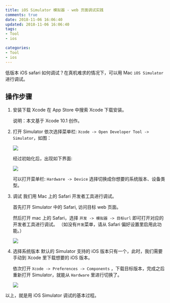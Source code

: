 ```yaml
---
title: iOS Simulator 模拟器 - web 页面调试实践
comments: true
date: 2018-11-06 16:06:40
updated: 2018-11-06 16:06:40
tags:
- Tool
- ios

categories:
- Tool
- ios
---
```


低版本 iOS safari 如何调试？在真机难求的情况下，可以用 Mac `iOS Simulator` 进行调试。

<!-- more -->

## 操作步骤
1. 安装下载 Xcode
	在 App Store 中搜索 Xcode 下载安装。

	说明：本文基于 Xcode 10.1 创作。

2. 打开 Simulator
	依次选择菜单栏: `Xcode -> Open Developer Tool -> Simulator`，如图：

	![](/images/simulator/open.png)

	经过初始化后，出现如下界面:

	![](/images/simulator/device.png)

	可以打开菜单栏: `Hardware -> Device` 选择切换成你想要的系统版本、设备类型。

3. 调试
	我们用 Mac 上的 Safari 开发者工具进行调试。

	首先打开 Simulator 中的 Safari, 访问目标 web 页面。

	然后打开 mac 上的 Safari，选择 `开发 -> 模拟器 -> 目标url` 即可打开对应的开发者工具进行调试。
	（如没有`开发`菜单，请从 Safari 偏好设置里启用此功能。）

	![](/images/simulator/dev.png)

4. 选择系统版本
	默认的 Simulator 支持的 iOS 版本只有一个，此时，我们需要手动到 Xcode 里下载想要的 iOS 版本。

	依次打开 `Xcode -> Preferences -> Components` ，下载目标版本，完成之后重新打开 Simulator，就能从 `Hardware` 里进行切换了。

	![](/images/simulator/components.png)

以上，就是用 iOS Simulator 调试的基本过程。
